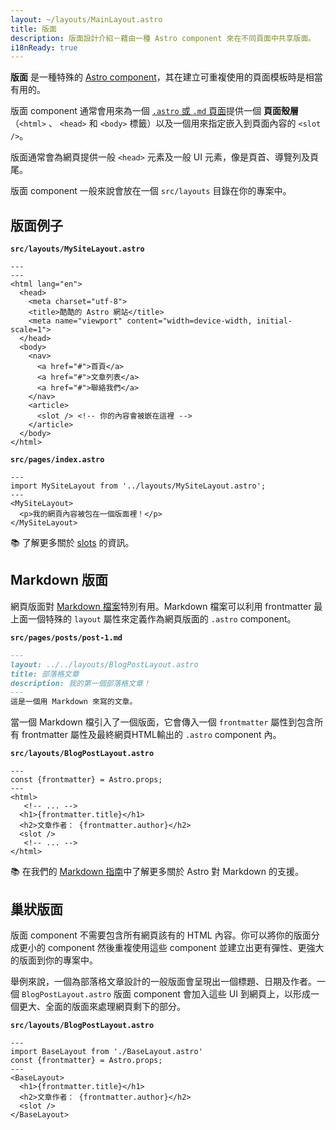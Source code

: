 ```yaml
---
layout: ~/layouts/MainLayout.astro
title: 版面
description: 版面設計介紹－藉由一種 Astro component 來在不同頁面中共享版面。
i18nReady: true
---
```


**版面** 是一種特殊的 [Astro component](/zh-tw/core-concepts/astro-components/)，其在建立可重複使用的頁面模板時是相當有用的。

版面 component 通常會用來為一個 [`.astro` 或 `.md` 頁面](/zh-tw/core-concepts/astro-pages/)提供一個 **頁面殼層** （`<html>` 、 `<head>` 和 `<body>` 標籤）以及一個用來指定嵌入到頁面內容的 `<slot />`。 

版面通常會為網頁提供一般 `<head>` 元素及一般 UI 元素，像是頁首、導覽列及頁尾。

版面 component 一般來說會放在一個 `src/layouts` 目錄在你的專案中。

## 版面例子

**`src/layouts/MySiteLayout.astro`**

```astro
---
---
<html lang="en">
  <head>
    <meta charset="utf-8">
    <title>酷酷的 Astro 網站</title>
    <meta name="viewport" content="width=device-width, initial-scale=1">
  </head>
  <body>
    <nav>
      <a href="#">首頁</a>
      <a href="#">文章列表</a>
      <a href="#">聯絡我們</a>
    </nav>
    <article>
      <slot /> <!-- 你的內容會被嵌在這裡 -->
    </article>
  </body>
</html>
```

**`src/pages/index.astro`**

```astro {2} /</?MySiteLayout>/
---
import MySiteLayout from '../layouts/MySiteLayout.astro';
---
<MySiteLayout>
  <p>我的網頁內容被包在一個版面裡！</p>
</MySiteLayout>
```

📚 了解更多關於 [slots](/zh-tw/core-concepts/astro-components/#slots) 的資訊。

## Markdown 版面

網頁版面對 [Markdown 檔案](/zh-tw/guides/markdown-content/#markdown-and-mdx-pages)特別有用。Markdown 檔案可以利用 frontmatter 最上面一個特殊的 `layout` 屬性來定義作為網頁版面的 `.astro` component。

**`src/pages/posts/post-1.md`**

```markdown {2}
---
layout: ../../layouts/BlogPostLayout.astro
title: 部落格文章
description: 我的第一個部落格文章！
---
這是一個用 Markdown 來寫的文章。
```

當一個 Markdown 檔引入了一個版面，它會傳入一個 `frontmatter` 屬性到包含所有 frontmatter 屬性及最終網頁HTML輸出的 `.astro` component 內。


**`src/layouts/BlogPostLayout.astro`**

```astro /frontmatter(?:.\w+)?/
---
const {frontmatter} = Astro.props;
---
<html>
   <!-- ... -->
  <h1>{frontmatter.title}</h1>
  <h2>文章作者： {frontmatter.author}</h2>
  <slot />
   <!-- ... -->
</html>
```
📚 在我們的 [Markdown 指南](/zh-tw/guides/markdown-content/)中了解更多關於 Astro 對 Markdown 的支援。

## 巢狀版面

版面 component 不需要包含所有網頁該有的 HTML 內容。你可以將你的版面分成更小的 component 然後重複使用這些 component 並建立出更有彈性、更強大的版面到你的專案中。

舉例來說，一個為部落格文章設計的一般版面會呈現出一個標題、日期及作者。一個 `BlogPostLayout.astro` 版面 component 會加入這些 UI 到網頁上，以形成一個更大、全面的版面來處理網頁剩下的部分。

**`src/layouts/BlogPostLayout.astro`**

```astro {2} /</?BaseLayout>/
---
import BaseLayout from './BaseLayout.astro'
const {frontmatter} = Astro.props;
---
<BaseLayout>
  <h1>{frontmatter.title}</h1>
  <h2>文章作者： {frontmatter.author}</h2>
  <slot />
</BaseLayout>
```
